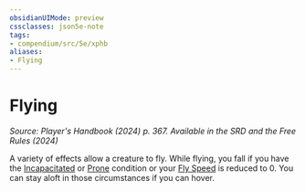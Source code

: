 ```yaml
---
obsidianUIMode: preview
cssclasses: json5e-note
tags:
- compendium/src/5e/xphb
aliases:
- Flying
---
```

# Flying
*Source: Player's Handbook (2024) p. 367. Available in the <span title='Systems Reference Document (5.2)'>SRD</span> and the Free Rules (2024)* 

A variety of effects allow a creature to fly. While flying, you fall if you have the [Incapacitated](conditions.md#Incapacitated) or [Prone](conditions.md#Prone) condition or your [Fly Speed](/3-Mechanics/CLI/variant-rules/fly-speed-xphb.md) is reduced to 0. You can stay aloft in those circumstances if you can hover.